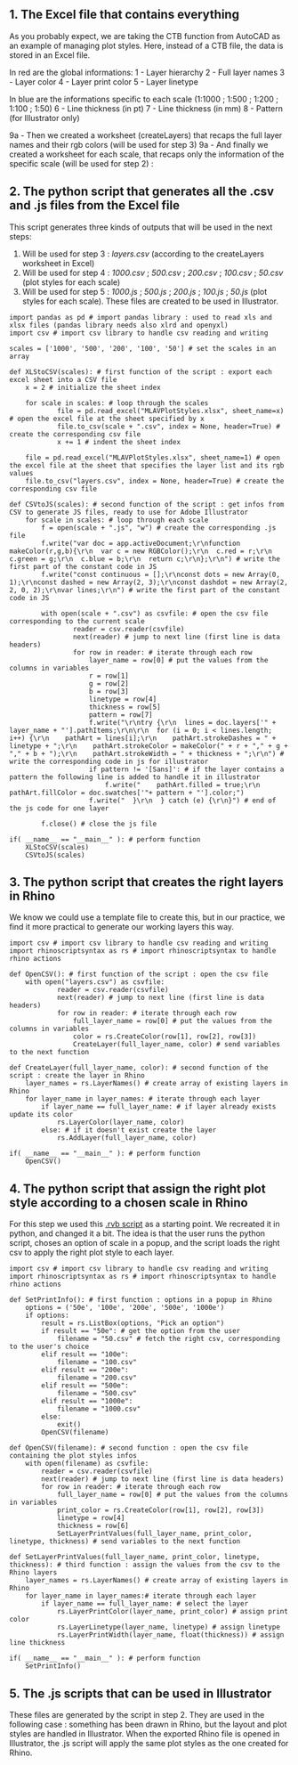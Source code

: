 ## 1. The Excel file that contains everything

As you probably expect, we are taking the CTB function from AutoCAD as an example of managing plot styles.
Here, instead of a CTB file, the data is stored in an Excel file.

In red are the global informations:
1 - Layer hierarchy
2 - Full layer names
3 - Layer color
4 - Layer print color
5 - Layer linetype

In blue are the informations specific to each scale (1:1000 ; 1:500 ; 1:200 ; 1:100 ; 1:50)
6 - Line thickness (in pt)
7 - Line thickness (in mm)
8 - Pattern (for Illustrator only)

9a - Then we created a worksheet (createLayers) that recaps the full layer names and their rgb colors (will be used for step 3)
9a - And finally we created a worksheet for each scale, that recaps only the information of the specific scale (will be used for step 2) :

## 2. The python script that generates all the .csv and .js files from the Excel file
This script generates three kinds of outputs that will be used in the next steps:
1. Will be used for step 3 : *layers.csv* (according to the createLayers worksheet in Excel)
2. Will be used for step 4 : *1000.csv* ; *500.csv* ; *200.csv* ; *100.csv* ; *50.csv* (plot styles for each scale)
3. Will be used for step 5 : *1000.js* ; *500.js* ; *200.js* ; *100.js* ; *50.js* (plot styles for each scale). These files are created to be used in Illustrator.

```
import pandas as pd # import pandas library : used to read xls and xlsx files (pandas library needs also xlrd and openyxl)
import csv # import csv library to handle csv reading and writing

scales = ['1000', '500', '200', '100', '50'] # set the scales in an array

def XLStoCSV(scales): # first function of the script : export each excel sheet into a CSV file
	x = 2 # initialize the sheet index

	for scale in scales: # loop through the scales
			file = pd.read_excel("MLAVPlotStyles.xlsx", sheet_name=x) # open the excel file at the sheet specified by x
			file.to_csv(scale + ".csv", index = None, header=True) # create the corresponding csv file
			x += 1 # indent the sheet index

	file = pd.read_excel("MLAVPlotStyles.xlsx", sheet_name=1) # open the excel file at the sheet that specifies the layer list and its rgb values
	file.to_csv("layers.csv", index = None, header=True) # create the corresponding csv file

def CSVtoJS(scales): # second function of the script : get infos from CSV to generate JS files, ready to use for Adobe Illustrator
	for scale in scales: # loop through each scale
		f = open(scale + ".js", "w") # create the corresponding .js file
		f.write("var doc = app.activeDocument;\r\nfunction makeColor(r,g,b){\r\n  var c = new RGBColor();\r\n  c.red = r;\r\n  c.green = g;\r\n  c.blue = b;\r\n  return c;\r\n};\r\n") # write the first part of the constant code in JS
		f.write("const continuous = [];\r\nconst dots = new Array(0, 1);\r\nconst dashed = new Array(2, 3);\r\nconst dashdot = new Array(2, 2, 0, 2);\r\nvar lines;\r\n") # write the first part of the constant code in JS
		
		with open(scale + ".csv") as csvfile: # open the csv file corresponding to the current scale
				reader = csv.reader(csvfile) 
				next(reader) # jump to next line (first line is data headers)
				for row in reader: # iterate through each row
					layer_name = row[0] # put the values from the columns in variables 
					r = row[1]
					g = row[2]
					b = row[3]
					linetype = row[4]
					thickness = row[5]
					pattern = row[7]
					f.write("\r\ntry {\r\n  lines = doc.layers['" + layer_name + "'].pathItems;\r\n\r\n  for (i = 0; i < lines.length; i++) {\r\n    pathArt = lines[i];\r\n    pathArt.strokeDashes = " + linetype + ";\r\n    pathArt.strokeColor = makeColor(" + r + "," + g + "," + b + ");\r\n    pathArt.strokeWidth = " + thickness + ";\r\n") # write the corresponding code in js for illustrator
					if pattern != '[Sans]': # if the layer contains a pattern the following line is added to handle it in illustrator
						f.write("    pathArt.filled = true;\r\n    pathArt.fillColor = doc.swatches['"+ pattern + "'].color;")
					f.write("  }\r\n  } catch (e) {\r\n}") # end of the js code for one layer

		f.close() # close the js file

if( __name__ == "__main__" ): # perform function
	XLStoCSV(scales)
	CSVtoJS(scales)
```

## 3. The python script that creates the right layers in Rhino
We know we could use a template file to create this, but in our practice, we find it more practical to generate our working layers this way.

```
import csv # import csv library to handle csv reading and writing
import rhinoscriptsyntax as rs # import rhinoscriptsyntax to handle rhino actions

def OpenCSV(): # first function of the script : open the csv file 
	with open("layers.csv") as csvfile:
			reader = csv.reader(csvfile)
			next(reader) # jump to next line (first line is data headers)
			for row in reader: # iterate through each row
				full_layer_name = row[0] # put the values from the columns in variables 
				color = rs.CreateColor(row[1], row[2], row[3])
				CreateLayer(full_layer_name, color) # send variables to the next function

def CreateLayer(full_layer_name, color): # second function of the script : create the layer in Rhino
	layer_names = rs.LayerNames() # create array of existing layers in Rhino
	for layer_name in layer_names: # iterate through each layer
		if layer_name == full_layer_name: # if layer already exists update its color
			rs.LayerColor(layer_name, color)
		else: # if it doesn't exist create the layer
			rs.AddLayer(full_layer_name, color)

if( __name__ == "__main__" ): # perform function
	OpenCSV()
```

## 4. The python script that assign the right plot style according to a chosen scale in Rhino
For this step we used this [.rvb script](https://wiki.mcneel.com/acadplot2rhino) as a starting point. We recreated it in python, and changed it a bit.
The idea is that the user runs the python script, choses an option of scale in a popup, and the script loads the right csv to apply the right plot style to each layer.
```
import csv # import csv library to handle csv reading and writing
import rhinoscriptsyntax as rs # import rhinoscriptsyntax to handle rhino actions

def SetPrintInfo(): # first function : options in a popup in Rhino
	options = ('50e', '100e', '200e', '500e', '1000e')
	if options:
		result = rs.ListBox(options, "Pick an option")
		if result == "50e": # get the option from the user
			filename = "50.csv" # fetch the right csv, corresponding to the user's choice
		elif result == "100e":
			filename = "100.csv"
		elif result == "200e":
			filename = "200.csv"
		elif result == "500e":
			filename = "500.csv"
		elif result == "1000e":
			filename = "1000.csv"
		else:
			exit()
		OpenCSV(filename)

def OpenCSV(filename): # second function : open the csv file containing the plot styles infos	
	with open(filename) as csvfile:
		reader = csv.reader(csvfile)
		next(reader) # jump to next line (first line is data headers)
		for row in reader: # iterate through each row
			full_layer_name = row[0] # put the values from the columns in variables
			print_color = rs.CreateColor(row[1], row[2], row[3])
			linetype = row[4]
			thickness = row[6]
			SetLayerPrintValues(full_layer_name, print_color, linetype, thickness) # send variables to the next function

def SetLayerPrintValues(full_layer_name, print_color, linetype, thickness): # third function : assign the values from the csv to the Rhino layers
	layer_names = rs.LayerNames() # create array of existing layers in Rhino
	for layer_name in layer_names:# iterate through each layer
		if layer_name == full_layer_name: # select the layer
			rs.LayerPrintColor(layer_name, print_color) # assign print color
			rs.LayerLinetype(layer_name, linetype) # assign linetype
			rs.LayerPrintWidth(layer_name, float(thickness)) # assign line thickness

if( __name__ == "__main__" ): # perform function
	SetPrintInfo()
```

## 5. The .js scripts that can be used in Illustrator
These files are generated by the script in step 2. They are used in the following case : something has been drawn in Rhino, but the layout and plot styles are handled in Illustrator.
When the exported Rhino file is opened in Illustrator, the .js script will apply the same plot styles as the one created for Rhino.